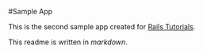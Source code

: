 #Sample App

This is the second sample app created for [Rails Tutorials](http://ruby.railstutorials.org).

This readme is written in *markdown*.

